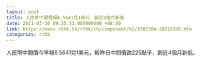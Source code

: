 ```yaml
---
layout: post
title: 人民幣中間價報6.5641兌1美元　創近4個月新低
date: 2021-03-30 09:25:51.000000000 +08:00
link: https://news.rthk.hk/rthk/ch/component/k2/1583304-20210330.htm
categories: rthk
---
```


人民幣中間價今早報6.5641兌1美元，較昨日中間價跌225點子，創近4個月新低。
